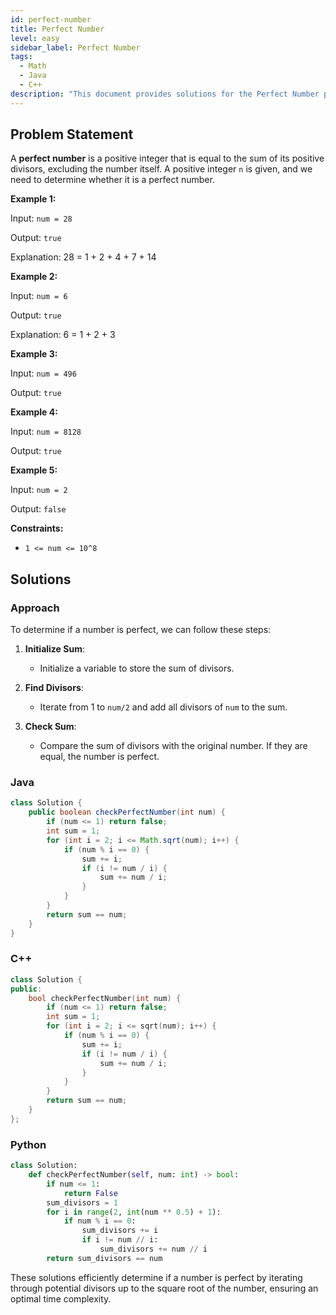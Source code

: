 ```yaml
---
id: perfect-number
title: Perfect Number
level: easy
sidebar_label: Perfect Number
tags:
  - Math
  - Java
  - C++
description: "This document provides solutions for the Perfect Number problem."
---
```


## Problem Statement

A **perfect number** is a positive integer that is equal to the sum of its positive divisors, excluding the number itself. A positive integer `n` is given, and we need to determine whether it is a perfect number.

**Example 1:**

Input: `num = 28`

Output: `true`

Explanation: 28 = 1 + 2 + 4 + 7 + 14

**Example 2:**

Input: `num = 6`

Output: `true`

Explanation: 6 = 1 + 2 + 3

**Example 3:**

Input: `num = 496`

Output: `true`

**Example 4:**

Input: `num = 8128`

Output: `true`

**Example 5:**

Input: `num = 2`

Output: `false`

**Constraints:**

- `1 <= num <= 10^8`

## Solutions

### Approach

To determine if a number is perfect, we can follow these steps:

1. **Initialize Sum**:
   - Initialize a variable to store the sum of divisors.

2. **Find Divisors**:
   - Iterate from 1 to `num/2` and add all divisors of `num` to the sum.

3. **Check Sum**:
   - Compare the sum of divisors with the original number. If they are equal, the number is perfect.

### Java

```java
class Solution {
    public boolean checkPerfectNumber(int num) {
        if (num <= 1) return false;
        int sum = 1;
        for (int i = 2; i <= Math.sqrt(num); i++) {
            if (num % i == 0) {
                sum += i;
                if (i != num / i) {
                    sum += num / i;
                }
            }
        }
        return sum == num;
    }
}
```

### C++

```cpp
class Solution {
public:
    bool checkPerfectNumber(int num) {
        if (num <= 1) return false;
        int sum = 1;
        for (int i = 2; i <= sqrt(num); i++) {
            if (num % i == 0) {
                sum += i;
                if (i != num / i) {
                    sum += num / i;
                }
            }
        }
        return sum == num;
    }
};
```

### Python

```python
class Solution:
    def checkPerfectNumber(self, num: int) -> bool:
        if num <= 1:
            return False
        sum_divisors = 1
        for i in range(2, int(num ** 0.5) + 1):
            if num % i == 0:
                sum_divisors += i
                if i != num // i:
                    sum_divisors += num // i
        return sum_divisors == num
```

These solutions efficiently determine if a number is perfect by iterating through potential divisors up to the square root of the number, ensuring an optimal time complexity.